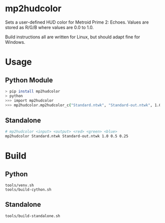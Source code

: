 # mp2hudcolor
Sets a user-defined HUD color for Metroid Prime 2: Echoes. Values are stored as R/G/B where values are 0.0 to 1.0.

Build instructions all are written for Linux, but should adapt fine for Windows.

# Usage

## Python Module
```sh
> pip install mp2hudcolor
> python
>>> import mp2hudcolor
>>> mp2hudcolor.mp2hudcolor_c("Standard.ntwk", "Standard-out.ntwk", 1.0, 0.5, 0.25) # (input, output, red, green, blue)
```

## Standalone
```sh
# mp2hudcolor <input> <output> <red> <green> <blue>
mp2hudcolor Standard.ntwk Standard-out.ntwk 1.0 0.5 0.25
```

# Build

## Python

```
tools/venv.sh
tools/build-cython.sh
```

## Standalone
```sh
tools/build-standalone.sh
```
